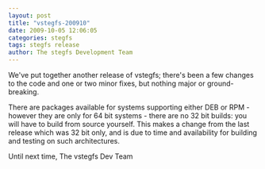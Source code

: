 ```yaml
---
layout: post
title: "vstegfs-200910"
date: 2009-10-05 12:06:05
categories: stegfs
tags: stegfs release
author: The stegfs Development Team
---
```

We've put together another release of vstegfs; there's been a few changes to the code and one or two minor fixes, but nothing major or ground-breaking.

There are packages available for systems supporting either DEB or RPM - however they are only for 64 bit systems - there are no 32 bit builds: you will have to build from source yourself.  This makes a change from the last release which was 32 bit only, and is due to time and availability for building and testing on such architectures.

Until next time,
The vstegfs Dev Team
